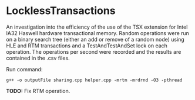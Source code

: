 # LocklessTransactions
An investigation into the efficiency of the use of the TSX extension for Intel IA32 Haswell hardware transactional memory.
Random operations were run on a binary search tree (either an add or remove of a random node) using HLE and RTM transactions and a TestAndTestAndSet lock on each operation.
The operations per second were recorded and the results are contained in the .csv files.

Run command:
```
g++ -o outputFile sharing.cpp helper.cpp -mrtm -mrdrnd -O3 -pthread
```

**TODO:** Fix RTM operation.

